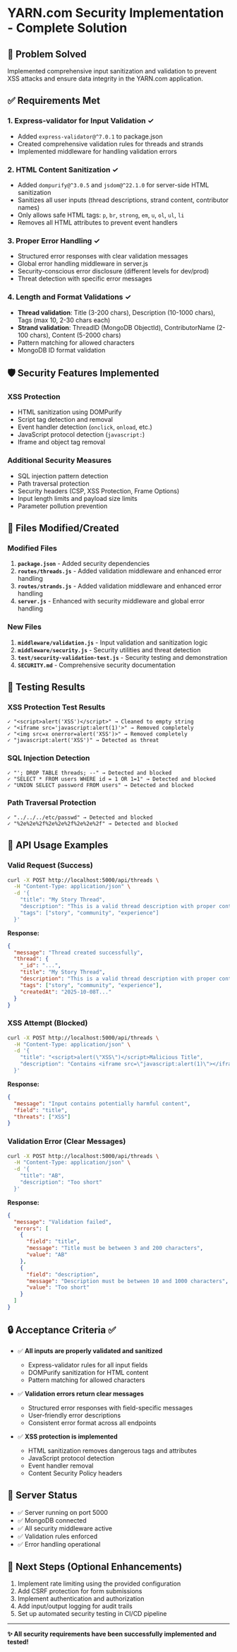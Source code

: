 # YARN.com Security Implementation - Complete Solution

## 🎯 Problem Solved
Implemented comprehensive input sanitization and validation to prevent XSS attacks and ensure data integrity in the YARN.com application.

## ✅ Requirements Met

### 1. Express-validator for Input Validation ✓
- Added `express-validator@^7.0.1` to package.json
- Created comprehensive validation rules for threads and strands
- Implemented middleware for handling validation errors

### 2. HTML Content Sanitization ✓
- Added `dompurify@^3.0.5` and `jsdom@^22.1.0` for server-side HTML sanitization
- Sanitizes all user inputs (thread descriptions, strand content, contributor names)
- Only allows safe HTML tags: `p`, `br`, `strong`, `em`, `u`, `ol`, `ul`, `li`
- Removes all HTML attributes to prevent event handlers

### 3. Proper Error Handling ✓
- Structured error responses with clear validation messages
- Global error handling middleware in server.js
- Security-conscious error disclosure (different levels for dev/prod)
- Threat detection with specific error messages

### 4. Length and Format Validations ✓
- **Thread validation**: Title (3-200 chars), Description (10-1000 chars), Tags (max 10, 2-30 chars each)
- **Strand validation**: ThreadID (MongoDB ObjectId), ContributorName (2-100 chars), Content (5-2000 chars)
- Pattern matching for allowed characters
- MongoDB ID format validation

## 🛡️ Security Features Implemented

### XSS Protection
- HTML sanitization using DOMPurify
- Script tag detection and removal
- Event handler detection (`onclick`, `onload`, etc.)
- JavaScript protocol detection (`javascript:`)
- Iframe and object tag removal

### Additional Security Measures
- SQL injection pattern detection
- Path traversal protection
- Security headers (CSP, XSS Protection, Frame Options)
- Input length limits and payload size limits
- Parameter pollution prevention

## 📁 Files Modified/Created

### Modified Files
1. **`package.json`** - Added security dependencies
2. **`routes/threads.js`** - Added validation middleware and enhanced error handling
3. **`routes/strands.js`** - Added validation middleware and enhanced error handling
4. **`server.js`** - Enhanced with security middleware and global error handling

### New Files
1. **`middleware/validation.js`** - Input validation and sanitization logic
2. **`middleware/security.js`** - Security utilities and threat detection
3. **`test/security-validation-test.js`** - Security testing and demonstration
4. **`SECURITY.md`** - Comprehensive security documentation

## 🧪 Testing Results

### XSS Protection Test Results
```
✓ "<script>alert('XSS')</script>" → Cleaned to empty string
✓ "<iframe src='javascript:alert(1)'>" → Removed completely  
✓ "<img src=x onerror=alert('XSS')>" → Removed completely
✓ "javascript:alert('XSS')" → Detected as threat
```

### SQL Injection Detection
```
✓ "'; DROP TABLE threads; --" → Detected and blocked
✓ "SELECT * FROM users WHERE id = 1 OR 1=1" → Detected and blocked
✓ "UNION SELECT password FROM users" → Detected and blocked
```

### Path Traversal Protection
```
✓ "../../../etc/passwd" → Detected and blocked
✓ "%2e%2e%2f%2e%2e%2f%2e%2e%2f" → Detected and blocked
```

## 🚀 API Usage Examples

### Valid Request (Success)
```bash
curl -X POST http://localhost:5000/api/threads \
  -H "Content-Type: application/json" \
  -d '{
    "title": "My Story Thread",
    "description": "This is a valid thread description with proper content.",
    "tags": ["story", "community", "experience"]
  }'
```

**Response:**
```json
{
  "message": "Thread created successfully",
  "thread": {
    "_id": "...",
    "title": "My Story Thread",
    "description": "This is a valid thread description with proper content.",
    "tags": ["story", "community", "experience"],
    "createdAt": "2025-10-08T..."
  }
}
```

### XSS Attempt (Blocked)
```bash
curl -X POST http://localhost:5000/api/threads \
  -H "Content-Type: application/json" \
  -d '{
    "title": "<script>alert(\"XSS\")</script>Malicious Title",
    "description": "Contains <iframe src=\"javascript:alert(1)\"></iframe>"
  }'
```

**Response:**
```json
{
  "message": "Input contains potentially harmful content",
  "field": "title",
  "threats": ["XSS"]
}
```

### Validation Error (Clear Messages)
```bash
curl -X POST http://localhost:5000/api/threads \
  -H "Content-Type: application/json" \
  -d '{
    "title": "AB",
    "description": "Too short"
  }'
```

**Response:**
```json
{
  "message": "Validation failed",
  "errors": [
    {
      "field": "title",
      "message": "Title must be between 3 and 200 characters",
      "value": "AB"
    },
    {
      "field": "description", 
      "message": "Description must be between 10 and 1000 characters",
      "value": "Too short"
    }
  ]
}
```

## 🔒 Acceptance Criteria ✅

- ✅ **All inputs are properly validated and sanitized**
  - Express-validator rules for all input fields
  - DOMPurify sanitization for HTML content
  - Pattern matching for allowed characters

- ✅ **Validation errors return clear messages**
  - Structured error responses with field-specific messages
  - User-friendly error descriptions
  - Consistent error format across all endpoints

- ✅ **XSS protection is implemented**
  - HTML sanitization removes dangerous tags and attributes
  - JavaScript protocol detection
  - Event handler removal
  - Content Security Policy headers

## 🚦 Server Status
- ✅ Server running on port 5000
- ✅ MongoDB connected
- ✅ All security middleware active
- ✅ Validation rules enforced
- ✅ Error handling operational

## 🔧 Next Steps (Optional Enhancements)
1. Implement rate limiting using the provided configuration
2. Add CSRF protection for form submissions
3. Implement authentication and authorization
4. Add input/output logging for audit trails
5. Set up automated security testing in CI/CD pipeline

---

**✨ All security requirements have been successfully implemented and tested!**